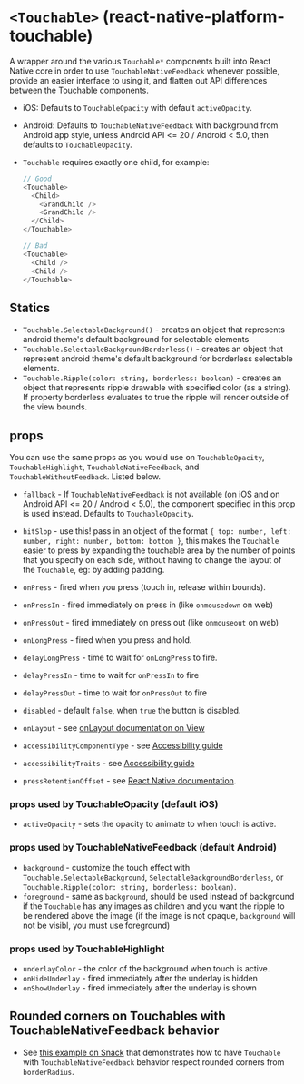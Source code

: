 # `<Touchable>` (react-native-platform-touchable)

A wrapper around the various `Touchable*` components built into React Native core in order to use `TouchableNativeFeedback` whenever possible, provide an easier interface to using it, and flatten out API differences between the Touchable components.

- iOS: Defaults to `TouchableOpacity` with default `activeOpacity`.
- Android: Defaults to `TouchableNativeFeedback` with background from Android app style, unless Android API <= 20 / Android < 5.0, then defaults to `TouchableOpacity`.
- `Touchable` requires exactly one child, for example:

  ```javascript
  // Good
  <Touchable>
    <Child>
      <GrandChild />
      <GrandChild />
    </Child>
  </Touchable>

  // Bad
  <Touchable>
    <Child />
    <Child />
  </Touchable>
  ```

## Statics

- `Touchable.SelectableBackground()` - creates an object that represents android theme's default background for selectable elements
- `Touchable.SelectableBackgroundBorderless()` - creates an object that represent android theme's default background for borderless selectable elements.
- `Touchable.Ripple(color: string, borderless: boolean)` - creates an object that represents ripple drawable with specified color (as a string). If property borderless evaluates to true the ripple will render outside of the view bounds.

## props

You can use the same props as you would use on `TouchableOpacity`, `TouchableHighlight`, `TouchableNativeFeedback`, and `TouchableWithoutFeedback`. Listed below.

- `fallback` - If `TouchableNativeFeedback` is not available (on iOS and on Android API <= 20 / Android < 5.0), the component specified in this prop is used instead. Defaults to `TouchableOpacity`.

- `hitSlop` - use this! pass in an object of the format `{ top: number, left: number, right: number, bottom: bottom }`, this makes the `Touchable` easier to press by expanding the touchable area by the number of points that you specify on each side, without having to change the layout of the `Touchable`, eg: by adding padding.
- `onPress` - fired when you press (touch in, release within bounds).
- `onPressIn` - fired immediately on press in (like `onmousedown` on web)
- `onPressOut` - fired immediately on press out (like `onmouseout` on web)
- `onLongPress` -   fired when you press and hold.
- `delayLongPress` - time to wait for `onLongPress` to fire.
- `delayPressIn` - time to wait for `onPressIn` to fire
- `delayPressOut` - time to wait for `onPressOut` to fire
- `disabled` - default `false`, when `true` the button is disabled.
- `onLayout` - see [onLayout documentation on View](http://facebook.github.io/react-native/releases/0.45/docs/view.html#onlayout)
- `accessibilityComponentType` - see [Accessibility guide](https://facebook.github.io/react-native/docs/accessibility.html)
- `accessibilityTraits` - see [Accessibility guide](https://facebook.github.io/react-native/docs/accessibility.html)
- `pressRetentionOffset` - see [React Native
  documentation](https://facebook.github.io/react-native/docs/touchablewithoutfeedback.html#pressretentionoffset).

### props used by TouchableOpacity (default iOS)

- `activeOpacity` - sets the opacity to animate to when touch is active.

### props used by TouchableNativeFeedback  (default Android)

- `background` - customize the touch effect with `Touchable.SelectableBackground`, `SelectableBackgroundBorderless`, or `Touchable.Ripple(color: string, borderless: boolean)`.
- `foreground` - same as `background`, should be used instead of background if the `Touchable` has any images as children and you want the ripple to be rendered above the image (if the image is not opaque, `background` will not be visibl, you must use foreground)

### props used by TouchableHighlight

- `underlayColor` - the color of the background when touch is active.
- `onHideUnderlay` - fired immediately after the underlay is hidden
- `onShowUnderlay` - fired immediately after the underlay is shown

## Rounded corners on Touchables with TouchableNativeFeedback behavior

- See [this example on Snack](https://snack.expo.io/B1ENztH4-) that demonstrates how to have `Touchable` with `TouchableNativeFeedback` behavior respect rounded corners from `borderRadius`.
